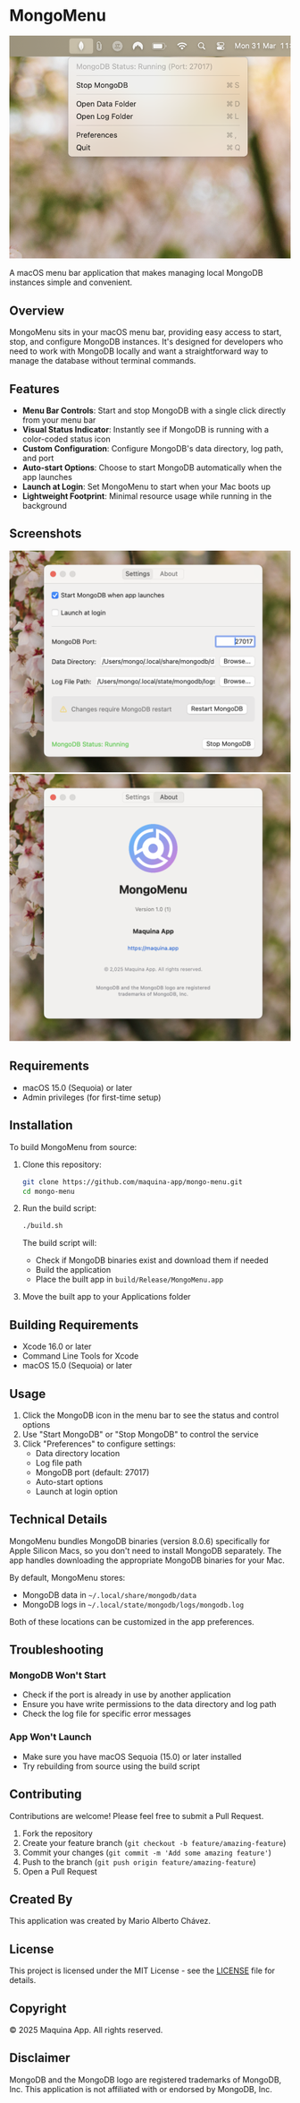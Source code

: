 # MongoMenu

![MongoMenu](screenshots/screenshot1.png)

A macOS menu bar application that makes managing local MongoDB instances simple and convenient.

## Overview

MongoMenu sits in your macOS menu bar, providing easy access to start, stop, and configure MongoDB instances. It's designed for developers who need to work with MongoDB locally and want a straightforward way to manage the database without terminal commands.

## Features

- **Menu Bar Controls**: Start and stop MongoDB with a single click directly from your menu bar
- **Visual Status Indicator**: Instantly see if MongoDB is running with a color-coded status icon
- **Custom Configuration**: Configure MongoDB's data directory, log path, and port
- **Auto-start Options**: Choose to start MongoDB automatically when the app launches
- **Launch at Login**: Set MongoMenu to start when your Mac boots up
- **Lightweight Footprint**: Minimal resource usage while running in the background

## Screenshots

![Preferences Window](screenshots/screenshot2.png)
![MongoMenu About](screenshots/screenshot3.png)

## Requirements

- macOS 15.0 (Sequoia) or later
- Admin privileges (for first-time setup)

## Installation

To build MongoMenu from source:

1. Clone this repository:

   ```bash
   git clone https://github.com/maquina-app/mongo-menu.git
   cd mongo-menu
   ```

2. Run the build script:

   ```bash
   ./build.sh
   ```

   The build script will:
   - Check if MongoDB binaries exist and download them if needed
   - Build the application
   - Place the built app in `build/Release/MongoMenu.app`

3. Move the built app to your Applications folder

## Building Requirements

- Xcode 16.0 or later
- Command Line Tools for Xcode
- macOS 15.0 (Sequoia) or later

## Usage

1. Click the MongoDB icon in the menu bar to see the status and control options
2. Use "Start MongoDB" or "Stop MongoDB" to control the service
3. Click "Preferences" to configure settings:
   - Data directory location
   - Log file path
   - MongoDB port (default: 27017)
   - Auto-start options
   - Launch at login option

## Technical Details

MongoMenu bundles MongoDB binaries (version 8.0.6) specifically for Apple Silicon Macs, so you don't need to install MongoDB separately. The app handles downloading the appropriate MongoDB binaries for your Mac.

By default, MongoMenu stores:

- MongoDB data in `~/.local/share/mongodb/data`
- MongoDB logs in `~/.local/state/mongodb/logs/mongodb.log`

Both of these locations can be customized in the app preferences.

## Troubleshooting

### MongoDB Won't Start

- Check if the port is already in use by another application
- Ensure you have write permissions to the data directory and log path
- Check the log file for specific error messages

### App Won't Launch

- Make sure you have macOS Sequoia (15.0) or later installed
- Try rebuilding from source using the build script

## Contributing

Contributions are welcome! Please feel free to submit a Pull Request.

1. Fork the repository
2. Create your feature branch (`git checkout -b feature/amazing-feature`)
3. Commit your changes (`git commit -m 'Add some amazing feature'`)
4. Push to the branch (`git push origin feature/amazing-feature`)
5. Open a Pull Request

## Created By

This application was created by Mario Alberto Chávez.

## License

This project is licensed under the MIT License - see the [LICENSE](LICENSE) file for details.

## Copyright

© 2025 Maquina App. All rights reserved.

## Disclaimer

MongoDB and the MongoDB logo are registered trademarks of MongoDB, Inc. This application is not affiliated with or endorsed by MongoDB, Inc.
